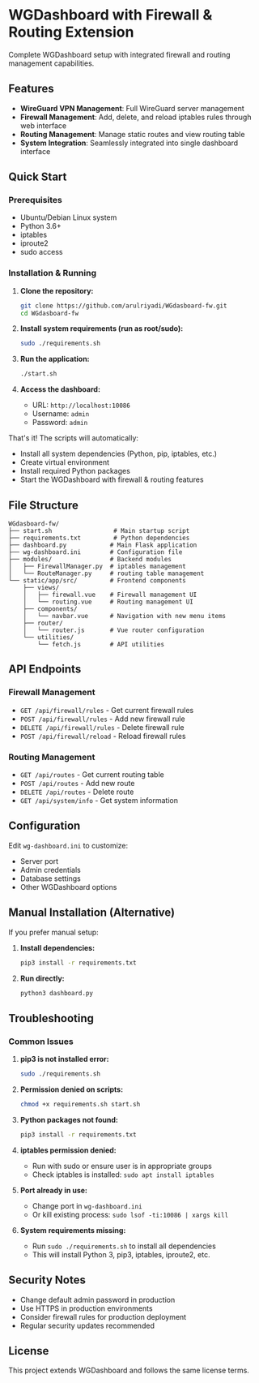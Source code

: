 # WGDashboard with Firewall & Routing Extension

Complete WGDashboard setup with integrated firewall and routing management capabilities.

## Features

- **WireGuard VPN Management**: Full WireGuard server management
- **Firewall Management**: Add, delete, and reload iptables rules through web interface
- **Routing Management**: Manage static routes and view routing table
- **System Integration**: Seamlessly integrated into single dashboard interface

## Quick Start

### Prerequisites
- Ubuntu/Debian Linux system
- Python 3.6+
- iptables
- iproute2
- sudo access

### Installation & Running

1. **Clone the repository:**
   ```bash
   git clone https://github.com/arulriyadi/WGdasboard-fw.git
   cd WGdasboard-fw
   ```

2. **Install system requirements (run as root/sudo):**
   ```bash
   sudo ./requirements.sh
   ```

3. **Run the application:**
   ```bash
   ./start.sh
   ```

4. **Access the dashboard:**
   - URL: `http://localhost:10086`
   - Username: `admin`
   - Password: `admin`

That's it! The scripts will automatically:
- Install all system dependencies (Python, pip, iptables, etc.)
- Create virtual environment
- Install required Python packages
- Start the WGDashboard with firewall & routing features

## File Structure

```
WGdasboard-fw/
├── start.sh                 # Main startup script
├── requirements.txt         # Python dependencies
├── dashboard.py            # Main Flask application
├── wg-dashboard.ini        # Configuration file
├── modules/                # Backend modules
│   ├── FirewallManager.py  # iptables management
│   └── RouteManager.py     # routing table management
└── static/app/src/         # Frontend components
    ├── views/
    │   ├── firewall.vue    # Firewall management UI
    │   └── routing.vue     # Routing management UI
    ├── components/
    │   └── navbar.vue      # Navigation with new menu items
    ├── router/
    │   └── router.js       # Vue router configuration
    └── utilities/
        └── fetch.js        # API utilities
```

## API Endpoints

### Firewall Management
- `GET /api/firewall/rules` - Get current firewall rules
- `POST /api/firewall/rules` - Add new firewall rule
- `DELETE /api/firewall/rules` - Delete firewall rule
- `POST /api/firewall/reload` - Reload firewall rules

### Routing Management
- `GET /api/routes` - Get current routing table
- `POST /api/routes` - Add new route
- `DELETE /api/routes` - Delete route
- `GET /api/system/info` - Get system information

## Configuration

Edit `wg-dashboard.ini` to customize:
- Server port
- Admin credentials
- Database settings
- Other WGDashboard options

## Manual Installation (Alternative)

If you prefer manual setup:

1. **Install dependencies:**
   ```bash
   pip3 install -r requirements.txt
   ```

2. **Run directly:**
   ```bash
   python3 dashboard.py
   ```

## Troubleshooting

### Common Issues

1. **pip3 is not installed error:**
   ```bash
   sudo ./requirements.sh
   ```

2. **Permission denied on scripts:**
   ```bash
   chmod +x requirements.sh start.sh
   ```

3. **Python packages not found:**
   ```bash
   pip3 install -r requirements.txt
   ```

4. **iptables permission denied:**
   - Run with sudo or ensure user is in appropriate groups
   - Check iptables is installed: `sudo apt install iptables`

5. **Port already in use:**
   - Change port in `wg-dashboard.ini`
   - Or kill existing process: `sudo lsof -ti:10086 | xargs kill`

6. **System requirements missing:**
   - Run `sudo ./requirements.sh` to install all dependencies
   - This will install Python 3, pip3, iptables, iproute2, etc.

## Security Notes

- Change default admin password in production
- Use HTTPS in production environments
- Consider firewall rules for production deployment
- Regular security updates recommended

## License

This project extends WGDashboard and follows the same license terms.
